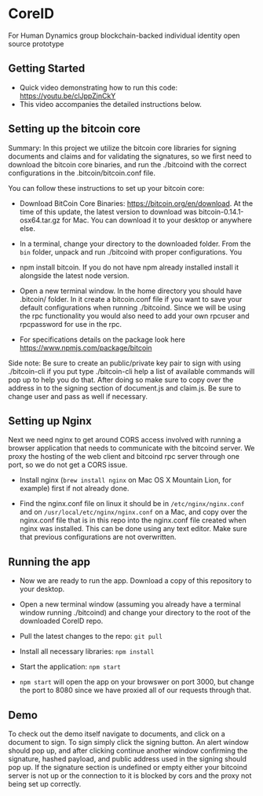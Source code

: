 # CoreID

For Human Dynamics group blockchain-backed individual identity open source prototype


## Getting Started 

* Quick video demonstrating how to run this code: https://youtu.be/clJppZjnCkY
* This video accompanies the detailed instructions below.


## Setting up the bitcoin core

Summary: In this project we utilize the bitcoin core libraries for signing documents and claims and for validating the signatures, so we first need to download the bitcoin core binaries, and run the ./bitcoind with the correct configurations in the .bitcoin/bitcoin.conf file.
 
You can follow these instructions to set up your bitcoin core: 

* Download BitCoin Core Binaries: https://bitcoin.org/en/download. At the time of this update, the latest version to download was bitcoin-0.14.1-osx64.tar.gz for Mac. You can download it to your desktop or anywhere else.

* In a terminal, change your directory to the downloaded folder. From the `bin` folder, unpack and run ./bitcoind with proper configurations. You 

* npm install bitcoin. If you do not have npm already installed install it alongside the latest node version.

* Open a new terminal window. In the home directory you should have .bitcoin/ folder. In it create a bitcoin.conf file if you want to save your default configurations when running ./bitcoind. Since we will be using the rpc functionality you would also need to add your own rpcuser and rpcpassword for use in the rpc.

* For specifications details on the package look here https://www.npmjs.com/package/bitcoin

 Side note: Be sure to create an public/private key pair to sign with using ./bitcoin-cli if you put type ./bitcoin-cli help a list of available commands will pop up to help you do that. After doing so make sure to copy over the address in to the signing section of document.js and claim.js. Be sure to change user and pass as well if necessary.
 
 
## Setting up Nginx 
 Next we need nginx to get around CORS access involved with running a browser application that needs to communicate with the bitcoind server. We proxy the hosting of the web client and bitcoind rpc server through one port, so we do not get a CORS issue.
 
* Install nginx (`brew install nginx` on Mac OS X Mountain Lion, for example) first if not already done.  

* Find the nginx.conf file on linux it should be in `/etc/nginx/nginx.conf` and on `/usr/local/etc/nginx/nginx.conf` on a Mac, and copy over the nginx.conf file that is in this repo into the nginx.conf file created when nginx was installed. This can be done using any text editor. Make sure that previous configurations are not overwritten.  
 
 
 ## Running the app
 
 * Now we are ready to run the app. Download a copy of this repository to your desktop. 
 
 * Open a new terminal window (assuming you already have a terminal window running ./bitcoind) and change your directory to the root of the downloaded CoreID repo. 
 
 * Pull the latest changes to the repo: `git pull`
 
 * Install all necessary libraries: `npm install` 
 
 * Start the application: `npm start`
 
 * `npm start` will open the app on your browswer on port 3000, but change the port to 8080 since we have proxied all of our requests through that. 


## Demo

To check out the demo itself navigate to documents, and click on a document to sign. To sign simply click the signing button. An alert window should pop up, and after clicking continue another window confirming the signature, hashed payload, and public address used in the signing should pop up. If the signature section is undefined or empty either your bitcoind server is not up or the connection to it is blocked by cors and the proxy not being set up correctly.

